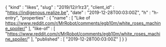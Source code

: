 {
  "kind" : "likes",
  "slug" : "2019/12/r1rz3",
  "client_id" : "https://indigenous.realize.be",
  "date" : "2019-12-28T00:03:00Z",
  "h" : "h-entry",
  "properties" : {
    "name" : [ "Like of https://www.reddit.com/r/MrRobot/comments/egb10m/white_roses_machine_spoiler/" ],
    "like-of" : [ "https://www.reddit.com/r/MrRobot/comments/egb10m/white_roses_machine_spoiler/" ],
    "published" : [ "2019-12-28T00:03:00Z" ]
  }
}
